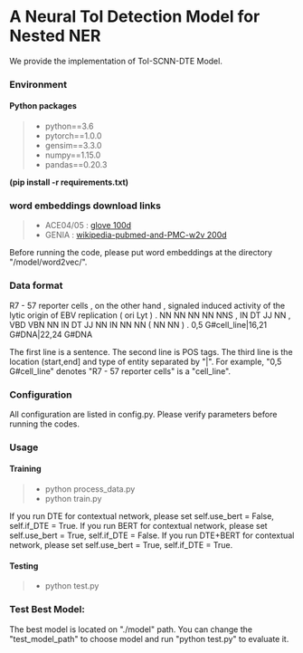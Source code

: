 # A Neural ToI Detection Model for Nested NER

We provide the implementation of ToI-SCNN-DTE Model.

### Environment
#### Python packages
>- python==3.6
>- pytorch==1.0.0
>- gensim==3.3.0
>- numpy==1.15.0
>- pandas==0.20.3

**(pip install -r requirements.txt)**
### word embeddings download links
>- ACE04/05 : [glove 100d](https://drive.google.com/open?id=1qDmFF0bUKHt5GpANj7jCUmDXgq50QJKw)
>- GENIA : [wikipedia-pubmed-and-PMC-w2v 200d](http://evexdb.org/pmresources/vec-space-models/wikipedia-pubmed-and-PMC-w2v.bin)

Before running the code, please put word embeddings at the directory "/model/word2vec/".

### Data format

R7 - 57 reporter cells , on the other hand , signaled induced activity of the lytic origin of EBV replication ( ori Lyt ) .
NN NN NN NN NNS , IN DT JJ NN , VBD VBN NN IN DT JJ NN IN NN NN ( NN NN ) .
0,5 G#cell_line|16,21 G#DNA|22,24 G#DNA

The first line is a sentence. The second line is POS tags. The third line is the location (start,end] and type of entity separated by "|". For example, "0,5 G#cell_line" denotes "R7 - 57 reporter cells"  is a "cell_line".


### Configuration
All configuration are listed in config.py. Please verify parameters before running the codes.

### Usage
#### Training
>- python process_data.py
>- python train.py 

If you run DTE for contextual network, please set  self.use_bert = False, self.if_DTE = True.
If you run BERT for contextual network, please set  self.use_bert = True, self.if_DTE = False.
If you run DTE+BERT for contextual network, please set  self.use_bert = True, self.if_DTE = True.

#### Testing
>- python test.py

### Test Best Model:
The best model is located on "./model" path. You can change the "test_model_path" to choose model and run
"python test.py" to evaluate it.

